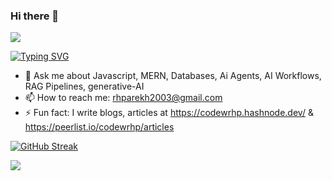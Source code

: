 ### Hi there 👋 
![](https://komarev.com/ghpvc/?username=raheelhparekh&color=grey)

[![Typing SVG](https://readme-typing-svg.demolab.com?font=Fira+Code&pause=1000&color=F7C59D&background=E6F2FF00&random=false&width=435&lines=Computer+Science+Student;Backend+Developer;Learning+%26+Hustling)](https://git.io/typing-svg)

<!--
**raheelhparekh/raheelhparekh** is a ✨ _special_ ✨ repository because its `README.md` (this file) appears on your GitHub profile.

Here are some ideas to get you started:

 
- 👯 I’m looking to collaborate on ...


- 😄 Pronouns: ...

🔭 I’m currently working on Full Stack Development, Java, Javascript & SQL
[![My Skills](https://skillicons.dev/icons?i=js,html,css,react,nextjs,nodejs,mongodb,tailwind,typescript,vscode,vercel,express,postman,java,mysql&perline=6)](https://skillicons.dev)
-->


- 💬 Ask me about Javascript, MERN, Databases, Ai Agents, AI Workflows, RAG Pipelines, generative-AI
- 📫 How to reach me: rhparekh2003@gmail.com
- ⚡ Fun fact: I write blogs, articles at https://codewrhp.hashnode.dev/ & https://peerlist.io/codewrhp/articles

[![GitHub Streak](https://github-readme-streak-stats-nu-inky.vercel.app?user=raheelhparekh&theme=black-ice&hide_border=true&exclude_days=Sun%2CSat)](https://git.io/streak-stats)


<p align="left">
  <a href="https://skillicons.dev">
    <img src="https://skillicons.dev/icons?i=javascript,react,nextjs,nodejs,mongodb,express,postman,java,mysql,postgres,redis,typescript,vite,docker,aws,git,graphql,kafka,npm,nginx,supabase,twitter,vercel,azure&perline=8" />
  </a>
</p>

